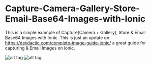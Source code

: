 # Capture-Camera-Gallery-Store-Email-Base64-Images-with-Ionic
This is a simple example of Capture(Camera + Gallery), Store &amp; Email Base64 Images with Ionic. This is just an update on https://devdactic.com/complete-image-guide-ionic/ a great guide for capturing &amp; Email Images on ionic.

![alt tag](https://github.com/akash-techmark/Capture-Camera-Gallery-Store-Email-Base64-Images-with-Ionic/Screenshot_2016-03-05-21-15-35.png)
![alt tag](https://github.com/akash-techmark/Capture-Camera-Gallery-Store-Email-Base64-Images-with-Ionic/Screenshot_2016-03-05-21-16-29.png)